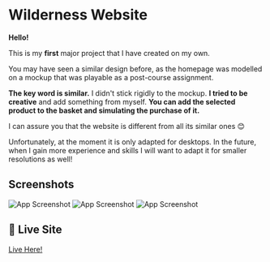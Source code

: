 
# Wilderness Website

**Hello!**

This is my **first** major project that I have created on my own.

You may have seen a similar design before, as the homepage was modelled on a mockup that was playable as a post-course assignment.

**The key word is similar.** I didn't stick rigidly to the mockup. **I tried to be creative** and add something from myself. **You can add the selected product to the basket and simulating the purchase of it.** 

I can assure you that the website is different from all its similar ones 😊

Unfortunately, at the moment it is only adapted for desktops.
In the future, when I gain more experience and skills I will want to adapt it for smaller resolutions as well!


## Screenshots

![App Screenshot](../Desktop/Screeny%20Projektu/Home.png)
![App Screenshot](../Desktop/Screeny%20Projektu/Basket.png)
![App Screenshot](../Desktop/Screeny%20Projektu/Offers%20Box.png)

## 🔗 Live Site
[Live Here!](https://camillematernacci.github.io/Wilderness/)

